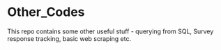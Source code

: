 # Other_Codes
This repo contains some other useful stuff - querying from SQL, Survey response tracking, basic web scraping etc. 
